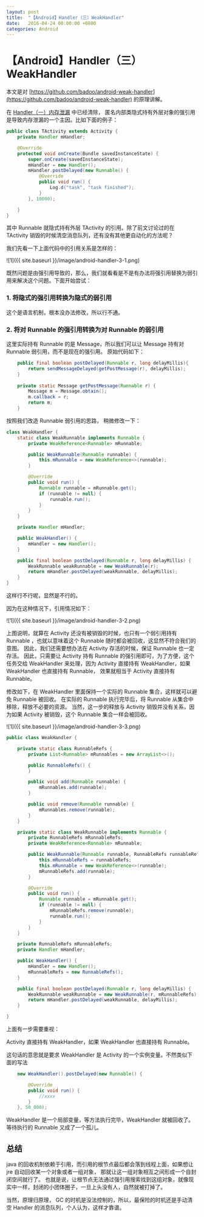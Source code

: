 ```yaml
---
layout: post
title:  "【Android】Handler（三）WeakHandler"
date:   2016-04-24 00:00:00 +0800
categories: Android
---
```

# 【Android】Handler（三）WeakHandler

本文是对 [https://github.com/badoo/android-weak-handler](https://github.com/badoo/android-weak-handler) 的原理讲解。

在 [Handler（一）内存泄漏](http://xesam.github.io/android/2016/03/27/Android-Handler-%E4%B8%80-%E5%86%85%E5%AD%98%E6%B3%84%E6%BC%8F.html) 中已经清除，
匿名内部类隐式持有外层对象的强引用是导致内存泄漏的一个主因。比如下面的例子：

```java
public class TActivity extends Activity {
    private Handler mHandler;

    @Override
    protected void onCreate(Bundle savedInstanceState) {
        super.onCreate(savedInstanceState);
        mHandler = new Handler();
        mHandler.postDelayed(new Runnable() {
            @Override
            public void run() {
                Log.d("task", "task finished");
            }
        }, 10000);

    }
}

```
其中 Runnable 就隐式持有外层 TActivity 的引用。除了前文讨论过的在 TActivity 销毁的时候清空消息队列，还有没有其他更自动化的方法呢？

我们先看一下上面代码中的引用关系是怎样的：

![1]({{ site.baseurl }}/image/android-handler-3-1.png)

既然问题是由强引用导致的，那么，我们就看看是不是有办法将强引用替换为弱引用来解决这个问题。下面开始尝试：

### 1. 将隐式的强引用转换为隐式的弱引用

这个是语言机制，根本没办法修改，所以行不通。

### 2. 将对 Runnable 的强引用转换为对 Runnable 的弱引用

这里实际持有 Runnable 的是 Message，所以我们可以让 Message 持有对 Runnable 弱引用，而不是现在的强引用。
原始代码如下：

```java
    public final boolean postDelayed(Runnable r, long delayMillis){
        return sendMessageDelayed(getPostMessage(r), delayMillis);
    }
    
    private static Message getPostMessage(Runnable r) {
        Message m = Message.obtain();
        m.callback = r;
        return m;
    }
```

按照我们改造 Runnable 弱引用的思路， 稍微修改一下：

```java
class WeakHandler {
    static class WeakRunnable implements Runnable {
        private WeakReference<Runnable> mRunnable;

        public WeakRunnable(Runnable runnable) {
            this.mRunnable = new WeakReference<>(runnable);
        }

        @Override
        public void run() {
            Runnable runnable = mRunnable.get();
            if (runnable != null) {
                runnable.run();
            }
        }
    }

    private Handler mHandler;

    public WeakHandler() {
        mHandler = new Handler();
    }

    public final boolean postDelayed(Runnable r, long delayMillis) {
        WeakRunnable weakRunnable = new WeakRunnable(r);
        return mHandler.postDelayed(weakRunnable, delayMillis);
    }
}
```

这样行不行呢，显然是不行的。

因为在这种情况下，引用情况如下：

![1]({{ site.baseurl }}/image/android-handler-3-2.png)

上图说明，就算在 Activity 还没有被销毁的时候，也只有一个弱引用持有 Runnable ，也就以意味着这个 Runnable 随时都会被回收，这显然不符合我们的意图。
因此，我们还需要想办法在 Activity 存活的时候，保证 Runnable 也一定存活。
因此，只需要让 Activity 持有 Runnable 的强引用即可，为了方便，这个任务交给 WeakHandler 来处理，因为 Activity 直接持有 WeakHandler，如果 WeakHandler 也直接持有 Runnable，
效果就相当于 Activity 直接持有 Runnable。

修改如下，在 WeakHandler 里面保持一个实际的 Runnable 集合，这样就可以避免 Runnable 被回收。 
在实际的 Runnable 执行完毕后，将 Runnable 从集合中移除，释放不必要的资源。
当然，这一步的释放与 Activity 销毁并没有关系，因为如果 Activity 被销毁，这个 Runnable 集合一样会被回收。

![1]({{ site.baseurl }}/image/android-handler-3-3.png)

```java
public class WeakHandler {

    private static class RunnableRefs {
        private List<Runnable> mRunnables = new ArrayList<>();

        public RunnableRefs() {
        }

        public void add(Runnable runnable) {
            mRunnables.add(runnable);
        }

        public void remove(Runnable runnable) {
            mRunnables.remove(runnable);
        }
    }

    private static class WeakRunnable implements Runnable {
        private RunnableRefs mRunnableRefs;
        private WeakReference<Runnable> mRunnable;

        public WeakRunnable(Runnable runnable, RunnableRefs runnableRefs) {
            this.mRunnableRefs = runnableRefs;
            this.mRunnable = new WeakReference<>(runnable);
            mRunnableRefs.add(runnable);
        }

        @Override
        public void run() {
            Runnable runnable = mRunnable.get();
            if (runnable != null) {
                mRunnableRefs.remove(runnable);
                runnable.run();
            }
        }
    }

    private RunnableRefs mRunnableRefs;
    private Handler mHandler;

    public WeakHandler() {
        mHandler = new Handler();
        mRunnableRefs = new RunnableRefs();
    }

    public final boolean postDelayed(Runnable r, long delayMillis) {
        WeakRunnable weakRunnable = new WeakRunnable(r, mRunnableRefs);
        return mHandler.postDelayed(weakRunnable, delayMillis);
    }

}
```

上面有一步需要重视：

Activity 直接持有 WeakHandler，如果 WeakHandler 也直接持有 Runnable。

这句话的意思就是要求 WeakHandler 是 Activity 的一个实例变量。不然类似下面的写法

```java
    new WeakHandler().postDelayed(new Runnable() {

        @Override
        public void run() {
            //xxxx
        }
    }, 50_000);
```

WeakHandler 是一个局部变量，等方法执行完毕，WeakHandler 就被回收了。等待执行的 Runnable 又成了一个孤儿。

## 总结

java 的回收机制依赖于引用，而引用的根节点最后都会落到线程上面，如果想让 jre 自动回收某一个对象或者一组对象，
那就让这一组对象相互之间形成一个自封闭空间就行了。
也就是说，让根节点无法通过强引用搜索找到这组对象，就像现实中一样，封闭的小团体圈子，一旦上头没有人，自然就被打掉了。

当然，原理归原理， GC 的时机是没法控制的，所以，最保险的时机还是手动清空 Handler 的消息队列，个人认为，这样才靠谱。


